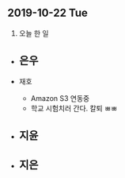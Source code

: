 ## 2019-10-22 Tue

1. 오늘 한 일
- 은우
    - 

- 재호
    - Amazon S3 연동중
    - 학교 시험치러 간다. 칼퇴 ㅃㅃ

- 지윤
  - 

- 지은
  - 